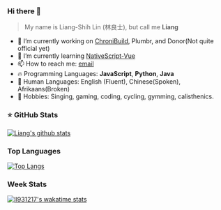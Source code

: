 ### Hi there 👋

> My name is Liang-Shih Lin (林良士), but call me **Liang**

- 🔭 I’m currently working on [ChroniBuild](https://github.com/ll931217/ChroniBuild), Plumbr, and Donor(Not quite official yet)
- 🌱 I’m currently learning [NativeScript-Vue](https://nativescript-vue.org/)
- 📫 How to reach me: [email](mailto:liangshihlin@gmail.com)
- 🔥 Programming Languages: **JavaScript**, **Python**, **Java**
- 💬 Human Languages: English (Fluent), Chinese(Spoken), Afrikaans(Broken)
- 💙 Hobbies: Singing, gaming, coding, cycling, gymming, calisthenics.

### ⭐ GitHub Stats
[![Liang's github stats](https://github-readme-stats.vercel.app/api?username=ll931217&count_private=true&theme=onedark)](https://github.com/anuraghazra/github-readme-stats)

### Top Languages
[![Top Langs](https://github-readme-stats.vercel.app/api/top-langs/?username=ll931217)](https://github.com/anuraghazra/github-readme-stats)

### Week Stats
[![ll931217's wakatime stats](https://github-readme-stats.vercel.app/api/wakatime?username=ll931217)](https://github.com/anuraghazra/github-readme-stats)
